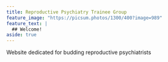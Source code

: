 ```yaml
---
title: Reproductive Psychiatry Trainee Group
feature_image: "https://picsum.photos/1300/400?image=989"
feature_text: |
  ## Welcome!
aside: true
---
```


Website dedicated for budding reproductive psychiatrists
